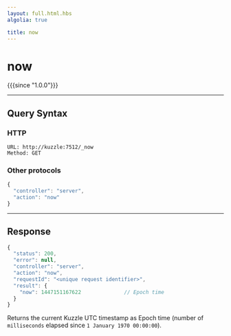 ```yaml
---
layout: full.html.hbs
algolia: true

title: now
---
```


# now

{{{since "1.0.0"}}}


---

## Query Syntax

### HTTP

```http
URL: http://kuzzle:7512/_now
Method: GET
```

### Other protocols

```js
{
  "controller": "server",
  "action": "now"
}
```

---

## Response

```javascript
{
  "status": 200,                     
  "error": null,                     
  "controller": "server",
  "action": "now",
  "requestId": "<unique request identifier>",
  "result": {
    "now": 1447151167622              // Epoch time
  }
}
```

Returns the current Kuzzle UTC timestamp as Epoch time (number of `milliseconds` elapsed since `1 January 1970 00:00:00`).
